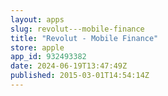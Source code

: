 ```yaml
---
layout: apps
slug: revolut---mobile-finance
title: "Revolut - Mobile Finance"
store: apple
app_id: 932493382
date: 2024-06-19T13:47:49Z
published: 2015-03-01T14:54:14Z
---
```

